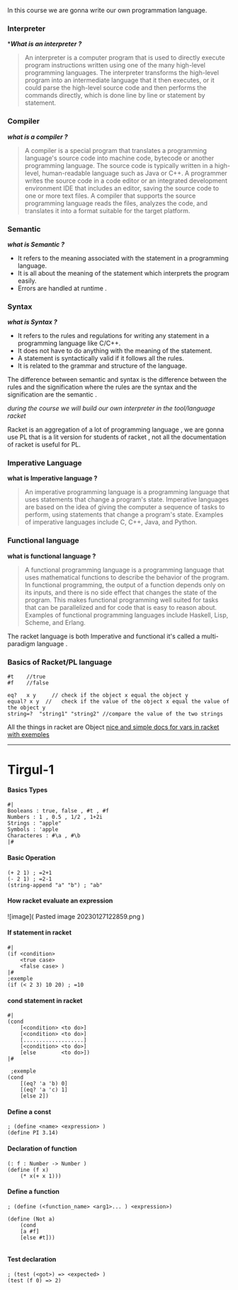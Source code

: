 In this course we are gonna write our own programmation language.


### Interpreter 
****What is an interpreter ?***
> An interpreter is a computer program that is used to directly execute program instructions written using one of the many high-level programming languages. The interpreter transforms the high-level program into an intermediate language that it then executes, or it could parse the high-level source code and then performs the commands directly, which is done line by line or statement by statement.




### Compiler 
***what is a compiler ?***
>A compiler is a special program that translates a programming language's source code into machine code, bytecode or another programming language. The source code is typically written in a high-level, human-readable language such as Java or C++. A programmer writes the source code in a code editor or an integrated development environment IDE that includes an editor, saving the source code to one or more text files. A compiler that supports the source programming language reads the files, analyzes the code, and translates it into a format suitable for the target platform.




### Semantic 
***what is Semantic ?***
-   It refers to the meaning associated with the statement in a programming language.
-   It is all about the meaning of the statement which interprets the program easily.
-   Errors are handled at runtime .





### Syntax
***what is Syntax ?***
-   It refers to the rules and regulations for writing any statement in a programming language like C/C++.
-   It does not have to do anything with the meaning of the statement.
-   A statement is syntactically valid if it follows all the rules.
-   It is related to the grammar and structure of the language.

The difference between semantic and syntax  is the difference between the rules and the signification where the rules are the syntax and the signification  are the semantic .


*during the course we will build our own interpreter  in the tool/language racket*

Racket is an aggregation of a lot of programming language  ,  we are gonna use PL that is a lit version for students of racket , not all the documentation of racket is useful for PL.


### Imperative Language 
**what is Imperative language ?**
>An imperative programming language is a programming language that uses statements that change a program's state. Imperative languages are based on the idea of giving the computer a sequence of tasks to perform, using statements that change a program's state. Examples of imperative languages include C, C++, Java, and Python.

### Functional language 
**what is functional  language ?**
>A functional programming language is a programming language that uses mathematical functions to describe the behavior of the program. In functional programming, the output of a function depends only on its inputs, and there is no side effect that changes the state of the program. This makes functional programming well suited for tasks that can be parallelized and for code that is easy to reason about. Examples of functional programming languages include Haskell, Lisp, Scheme, and Erlang.

The racket language is both Imperative  and functional  it's called a multi-paradigm language .


### Basics of Racket/PL language

```rkt
#t    //true
#f    //false

eq?   x y     // check if the object x equal the object y 
equal? x y  //   check if the value of the object x equal the value of the object y 
string=?  "string1" "string2" //compare the value of the two strings
```
All the things in racket are Object 
[nice and simple docs for vars in racket with exemples](https://learnxinyminutes.com/docs/racket/)



---
# Tirgul-1

#### Basics Types
```racket 
#|
Booleans : true, false , #t , #f
Numbers : 1 , 0.5 , 1/2 , 1+2i
Strings : "apple"
Symbols : 'apple
Characteres : #\a , #\b
|#
```

#### Basic Operation 
```
(+ 2 1) ; =2+1
(- 2 1) ; =2-1
(string-append "a" "b") ; "ab"
```

#### How racket evaluate an expression
![image]( Pasted image 20230127122859.png )


#### If statement in racket 
```racket
#|
(if <condition>
	<true case>
	<false case> )
|#
;exemple 
(if (< 2 3) 10 20) ; =10
```

#### cond statement  in racket 
```
#|
(cond 
	[<condition> <to do>]
	[<condition> <to do>]
	[...................]
	[<condition> <to do>]
	[else        <to do>])
|#

 ;exemple 
(cond 
	[(eq? 'a 'b) 0]
	[(eq? 'a 'c) 1]
	[else 2])

```

#### Define a const 
```racket
; (define <name> <expression> )
(define PI 3.14)
```

#### Declaration of function 
```racket
(: f : Number -> Number )
(define (f x)
	(* x(+ x 1)))
```

#### Define a function
```racket
; (define (<function_name> <arg1>... ) <expression>)

(define (Not a)
	(cond 
	[a #f]
	[else #t]))
	
```

#### Test declaration 
```racket
; (test (<got>) => <expected> )
(test (f 0) => 2)

```
